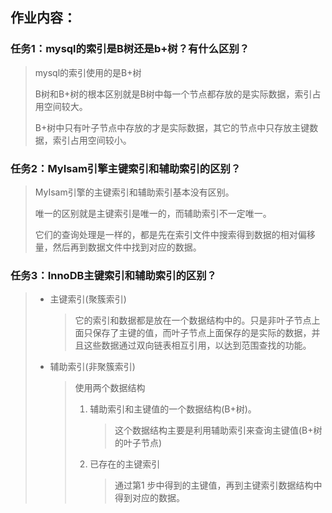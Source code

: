## 作业内容：

### 任务1：mysql的索引是B树还是b+树？有什么区别？

> mysql的索引使用的是B+树
>
> B树和B+树的根本区别就是B树中每一个节点都存放的是实际数据，索引占用空间较大。
>
> B+树中只有叶子节点中存放的才是实际数据，其它的节点中只存放主键数据，索引占用空间较小。

### 任务2：MyIsam引擎主键索引和辅助索引的区别？

> MyIsam引擎的主键索引和辅助索引基本没有区别。
>
> 唯一的区别就是主键索引是唯一的，而辅助索引不一定唯一。
>
> 它们的查询处理是一样的，都是先在索引文件中搜索得到数据的相对偏移量，然后再到数据文件中找到对应的数据。

### 任务3：InnoDB主键索引和辅助索引的区别？

> - 主键索引(聚簇索引)
>
>   > 它的索引和数据都是放在一个数据结构中的。只是非叶子节点上面只保存了主键的值，而叶子节点上面保存的是实际的数据，并且这些数据通过双向链表相互引用，以达到范围查找的功能。
>
> - 辅助索引(非聚簇索引)
>
>   > 使用两个数据结构
>   >
>   > 1. 辅助索引和主键值的一个数据结构(B+树)。
>   >
>   >    > 这个数据结构主要是利用辅助索引来查询主键值(B+树的叶子节点)
>   >
>   > 2. 已存在的主键索引
>   >
>   >    > 通过第1 步中得到的主键值，再到主键索引数据结构中得到对应的数据。

